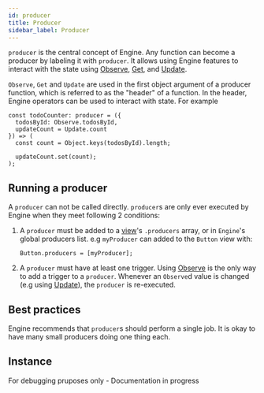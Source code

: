 ```yaml
---
id: producer
title: Producer
sidebar_label: Producer
---
```


`producer` is the central concept of Engine. Any function can become a producer
by labeling it with `producer`. It allows using Engine features to interact with
the state using [Observe](/docs/api/observe), [Get](/docs/api/get), and
[Update](/docs/api/update).

`Observe`, `Get` and `Update` are used in the first object argument of a
producer function, which is referred to as the "header" of a function. In the
header, Engine operators can be used to interact with state. For example

```tsx
const todoCounter: producer = ({
  todosById: Observe.todosById,
  updateCount = Update.count
}) => (
  const count = Object.keys(todosById).length;

  updateCount.set(count);
);
```

## Running a producer

A `producer` can not be called directly. `producer`s are only ever executed by
Engine when they meet following 2 conditions:

 1. A `producer` must be added to a [view](/docs/api/view)'s `.producers` array,
    or in `Engine`'s global producers list. e.g `myProducer` can added to the
    `Button` view with:

    ```tsx
    Button.producers = [myProducer];
    ```
  2. A `producer` must have at least one trigger. Using
     [Observe](/docs/api/observe) is the only way to add a trigger to a
     `producer`. Whenever an `Observe`d value is changed (e.g using
     [Update](/docs/api/update)), the `producer` is re-executed.

## Best practices

Engine recommends that `producer`s should perform a single job. It is okay to
have many small producers doing one thing each.

## Instance

For debugging pruposes only - Documentation in progress
